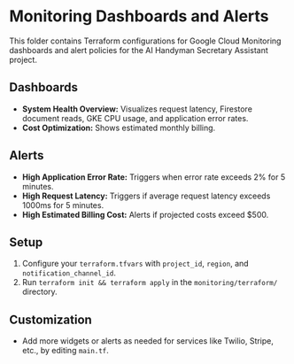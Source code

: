 # Monitoring Dashboards and Alerts

This folder contains Terraform configurations for Google Cloud Monitoring dashboards and alert policies for the AI Handyman Secretary Assistant project.

## Dashboards
- **System Health Overview:** Visualizes request latency, Firestore document reads, GKE CPU usage, and application error rates.
- **Cost Optimization:** Shows estimated monthly billing.

## Alerts
- **High Application Error Rate:** Triggers when error rate exceeds 2% for 5 minutes.
- **High Request Latency:** Triggers if average request latency exceeds 1000ms for 5 minutes.
- **High Estimated Billing Cost:** Alerts if projected costs exceed $500.

## Setup
1. Configure your `terraform.tfvars` with `project_id`, `region`, and `notification_channel_id`.
2. Run `terraform init && terraform apply` in the `monitoring/terraform/` directory.

## Customization
- Add more widgets or alerts as needed for services like Twilio, Stripe, etc., by editing `main.tf`.
